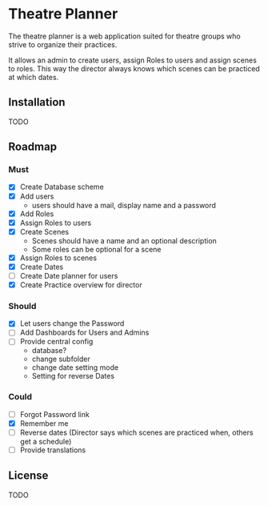 # Theatre Planner
The theatre planner is a web application suited for theatre groups who strive to organize their practices.

It allows an admin to create users, assign Roles to users and assign scenes to roles. This way the director always knows which scenes can be practiced at which dates.

## Installation

TODO

## Roadmap
### Must
- [x] Create Database scheme
- [x] Add users
  - users should have a mail, display name and a password
- [x] Add Roles
- [x] Assign Roles to users
- [x] Create Scenes
  - Scenes should have a name and an optional description
  - Some roles can be optional for a scene
- [x] Assign Roles to scenes
- [x] Create Dates
- [ ] Create Date planner for users
- [x] Create Practice overview for director

### Should
- [x] Let users change the Password
- [ ] Add Dashboards for Users and Admins
- [ ] Provide central config
  - database?
  - change subfolder
  - change date setting mode
  - Setting for reverse Dates

### Could
- [ ] Forgot Password link
- [x] Remember me
- [ ] Reverse dates (Director says which scenes are practiced when, others get a schedule)
- [ ] Provide translations

## License

TODO
